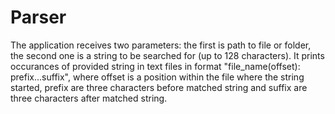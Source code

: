 # Parser

The application receives two parameters: the first is path to file or folder, the second one is a string to be searched for (up to 128 characters). It prints occurances of provided string in text files in format "file_name(offset): prefix...suffix", where offset is a position within the file where the string started, prefix are three characters before matched string and suffix are three characters after matched string.
